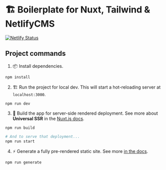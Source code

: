 # 🏗️ Boilerplate for Nuxt, Tailwind & NetlifyCMS
[![Netlify Status](https://api.netlify.com/api/v1/badges/743a4b2d-b0ef-4474-964b-a6050b56d10e/deploy-status)](https://app.netlify.com/sites/redlink-website)

## Project commands

1. 📦 Install dependencies.

```bash
npm install
```

2. 🏗 Run the project for local dev. This will start a hot-reloading server at `localhost:3000`.

```bash
npm run dev
```

3. 🌌 Build the app for server-side rendered deployment. See more about **Universal SSR** in the [Nuxt.js docs](https://nuxtjs.org/guide#server-rendered-universal-ssr-).

```bash
npm run build

# And to serve that deployment...
npm run start
```

4. ⚡️ Generate a fully pre-rendered static site. See more [in the docs](https://nuxtjs.org/guide#static-generated-pre-rendering-).

```bash
npm run generate
```
